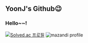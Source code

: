 ## YoonJ's Github😉
### Hello~~!

<!--[![Hits](https://hits.seeyoufarm.com/api/count/incr/badge.svg?url=https%3A%2F%2Fgithub.com%2Fyoon0722&count_bg=%230F6FAE&title_bg=%2376BDE3&icon=&icon_color=%23E7E7E7&title=hits&edge_flat=false)](https://hits.seeyoufarm.com)-->

<!--[![YoonJ's GitHub stats](https://github-readme-stats.vercel.app/api?username=yoon0722&show_icons=true&theme=default&hide_rank=false)](https://github.com/anuraghazra/github-readme-stats)-->
<!--[![Top Langs](https://github-readme-stats.vercel.app/api/top-langs/?username=yoon0722&layout=compact)](https://github.com/delay-100/github-readme-stats)-->

[![Solved.ac 프로필](http://mazassumnida.wtf/api/v2/generate_badge?boj=emwjd997)](https://solved.ac/emwjd997)
![mazandi profile](http://mazandi.herokuapp.com/api?handle=emwjd997&theme=warm)

<!--
**yoon0722/yoon0722** is a ✨ _special_ ✨ repository because its `README.md` (this file) appears on your GitHub profile.

Here are some ideas to get you started:

- 🔭 I’m currently working on ...
- 🌱 I’m currently learning ...
- 👯 I’m looking to collaborate on ...
- 🤔 I’m looking for help with ...
- 💬 Ask me about ...
- 📫 How to reach me: ...
- 😄 Pronouns: ...
- ⚡ Fun fact: ...
-->
